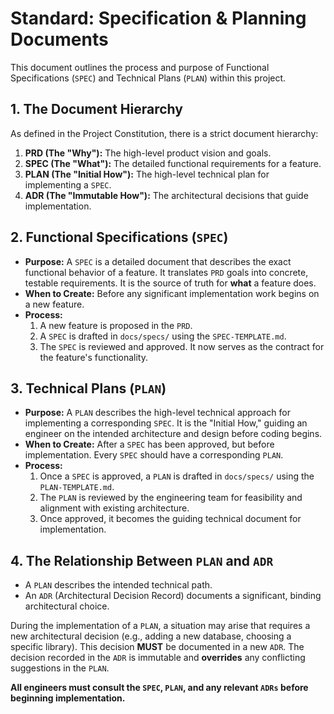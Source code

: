 # Standard: Specification & Planning Documents

This document outlines the process and purpose of Functional Specifications (`SPEC`) and Technical Plans (`PLAN`) within this project.

## 1. The Document Hierarchy

As defined in the Project Constitution, there is a strict document hierarchy:

1.  **PRD (The "Why"):** The high-level product vision and goals.
2.  **SPEC (The "What"):** The detailed functional requirements for a feature.
3.  **PLAN (The "Initial How"):** The high-level technical plan for implementing a `SPEC`.
4.  **ADR (The "Immutable How"):** The architectural decisions that guide implementation.

## 2. Functional Specifications (`SPEC`)

*   **Purpose:** A `SPEC` is a detailed document that describes the exact functional behavior of a feature. It translates `PRD` goals into concrete, testable requirements. It is the source of truth for **what** a feature does.
*   **When to Create:** Before any significant implementation work begins on a new feature.
*   **Process:**
    1.  A new feature is proposed in the `PRD`.
    2.  A `SPEC` is drafted in `docs/specs/` using the `SPEC-TEMPLATE.md`.
    3.  The `SPEC` is reviewed and approved. It now serves as the contract for the feature's functionality.

## 3. Technical Plans (`PLAN`)

*   **Purpose:** A `PLAN` describes the high-level technical approach for implementing a corresponding `SPEC`. It is the "Initial How," guiding an engineer on the intended architecture and design before coding begins.
*   **When to Create:** After a `SPEC` has been approved, but before implementation. Every `SPEC` should have a corresponding `PLAN`.
*   **Process:**
    1.  Once a `SPEC` is approved, a `PLAN` is drafted in `docs/specs/` using the `PLAN-TEMPLATE.md`.
    2.  The `PLAN` is reviewed by the engineering team for feasibility and alignment with existing architecture.
    3.  Once approved, it becomes the guiding technical document for implementation.

## 4. The Relationship Between `PLAN` and `ADR`

*   A `PLAN` describes the intended technical path.
*   An `ADR` (Architectural Decision Record) documents a significant, binding architectural choice.

During the implementation of a `PLAN`, a situation may arise that requires a new architectural decision (e.g., adding a new database, choosing a specific library). This decision **MUST** be documented in a new `ADR`. The decision recorded in the `ADR` is immutable and **overrides** any conflicting suggestions in the `PLAN`.

**All engineers must consult the `SPEC`, `PLAN`, and any relevant `ADRs` before beginning implementation.**
